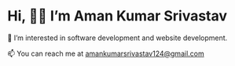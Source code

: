 # Hi, 🙋‍♂️ I’m Aman Kumar Srivastav

👀 I’m interested in software development and website development.

📫 You can reach me at amankumarsrivastav124@gmail.com

<!---
AmanStarLitePro/AmanStarLitePro is a ✨ special ✨ repository because its `README.md` (this file) appears on your GitHub profile.
You can click the Preview link to take a look at your changes.
--->
